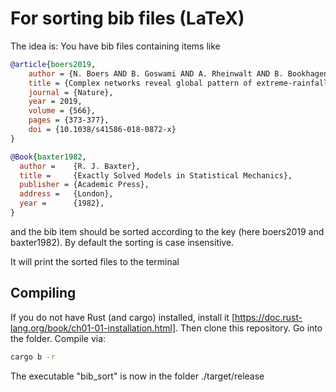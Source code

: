 # For sorting bib files (LaTeX)

The idea is: You have bib files containing items like 

```bib
@article{boers2019,
    author = {N. Boers AND B. Goswami AND A. Rheinwalt AND B. Bookhagen AND B. Hoskins AND J. Kurths},
    title = {Complex networks reveal global pattern of extreme-rainfall teleconnections},
    journal = {Nature},
    year = 2019,
    volume = {566},
    pages = {373-377},
    doi = {10.1038/s41586-018-0872-x}
}

@Book{baxter1982,
  author =    {R. J. Baxter},
  title =     {Exactly Solved Models in Statistical Mechanics},
  publisher = {Academic Press},
  address =   {London},
  year =      {1982},
}
```

and the bib item should be sorted according to the key (here boers2019 and baxter1982).
By default the sorting is case insensitive.

It will print the sorted files to the terminal

## Compiling

If you do not have Rust (and cargo) installed, install it [https://doc.rust-lang.org/book/ch01-01-installation.html].
Then clone this repository. Go into the folder.
Compile via:
```bash
cargo b -r
```

The executable "bib_sort" is now in the folder ./target/release

